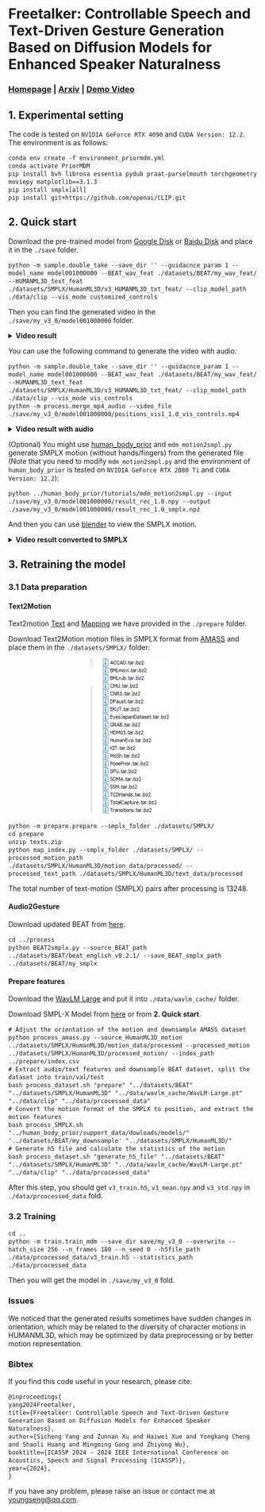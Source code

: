 # Freetalker: Controllable Speech and Text-Driven Gesture Generation Based on Diffusion Models for Enhanced Speaker Naturalness

### [Homepage](https://youngseng.github.io/FreeTalker/) | [Arxiv](https://arxiv.org/abs/2401.03476) | [Demo Video](https://www.youtube.com/watch?v=jFovElT8VOk)


## 1. Experimental setting

The code is tested on `NVIDIA GeForce RTX 4090` and `CUDA Version: 12.2`. The environment is as follows:

```gitignore
conda env create -f environment_priormdm.yml
conda activate PriorMDM
pip install bvh librosa essentia pydub praat-parselmouth torchgeometry moviepy matplotlib==3.1.3
pip install smplx[all]
pip install git+https://github.com/openai/CLIP.git
```

## 2. Quick start

Download the pre-trained model from [Google Disk](https://drive.google.com/drive/folders/1M2m_3S5I5SgnPU1bWNeX0r2wKWDV9maW?usp=sharing) or [Baidu Disk](https://pan.baidu.com/s/1Daid71D5-7RiSQ_9VqSzwA?pwd=bdzb) and place it in the `./save` folder.

```gitignore
python -m sample.double_take --save_dir '' --guidacnce_param 1 --model_name model001000000 --BEAT_wav_feat ./datasets/BEAT/my_wav_feat/ --HUMANML3D_text_feat ./datasets/SMPLX/HumanML3D/v3_HUMANML3D_txt_feat/ --clip_model_path ./data/clip --vis_mode customized_controls
```

Then you can find the generated video in the `./save/my_v3_0/model001000000` folder.

<details>
  <summary><b>Video result</b></summary>
  
https://github.com/YoungSeng/FreeTalker/assets/37477030/a29d261c-d62c-457b-8a94-fb73e263ae73

</details>

You can use the following command to generate the video with audio:

```gitignore
python -m sample.double_take --save_dir '' --guidacnce_param 1 --model_name model001000000 --BEAT_wav_feat ./datasets/BEAT/my_wav_feat/ --HUMANML3D_text_feat ./datasets/SMPLX/HumanML3D/v3_HUMANML3D_txt_feat/ --clip_model_path ./data/clip --vis_mode vis_controls
python -m process.merge_mp4_audio --video_file ./save/my_v3_0/model001000000/positions_vis1_1.0_vis_controls.mp4 
```

<details>
  <summary><b>Video result with audio</b></summary>
  
https://github.com/YoungSeng/FreeTalker/assets/37477030/718c98ff-9b47-44e9-a0e0-467d8c5b6d67

</details>

(Optional) You might use [human_body_prior](https://github.com/nghorbani/human_body_prior) and `mdm_motion2smpl.py` generate SMPLX motion (without hands/fingers) from the generated file (Note that you need to modify `mdm_motion2smpl.py` and the environment of `human_body_prior` is tested on `NVIDIA GeForce RTX 2080 Ti` and `CUDA Version: 12.2`):

```gitignore
python ../human_body_prior/tutorials/mdm_motion2smpl.py --input ./save/my_v3_0/model001000000/result_rec_1.0.npy --output ./save/my_v3_0/model001000000/result_rec_1.0_smplx.npz
```

And then you can use [blender](https://www.blender.org/) to view the SMPLX motion.

<details>
  <summary><b>Video result converted to SMPLX</b></summary>

https://github.com/YoungSeng/FreeTalker/assets/37477030/2453db32-669d-41a3-a5e0-7bfbddc5ce68

</details>

## 3. Retraining the model

### 3.1 Data preparation

#### Text2Motion

Text2motion [Text](https://github.com/EricGuo5513/HumanML3D/blob/main/HumanML3D/texts.zip) and [Mapping](https://github.com/EricGuo5513/HumanML3D/blob/99b33e1cc7826ae96b0ee11a734453e250e5e75f/index.csv) we have provided in the `./prepare` folder.

Download Text2Motion motion files in SMPLX format from [AMASS](https://amass.is.tue.mpg.de/) and place them in the `./datasets/SMPLX/` folder:

<div align=center>
<img src="img.png" width="170px">
</div>

```gitignore
python -m prepare.prepare --smplx_folder ./datasets/SMPLX/
cd prepare
unzip texts.zip
python map_index.py --smplx_folder ./datasets/SMPLX/ --processed_motion_path ./datasets/SMPLX/HumanML3D/motion_data/processed/ --processed_text_path ./datasets/SMPLX/HumanML3D/text_data/processed
```

The total number of text-motion (SMPLX) pairs after processing is 13248.

#### Audio2Gesture

Download updated BEAT from [here](https://drive.google.com/file/d/1Akf0WgAwuH2fvlWbvNpif4XRqXlpznh9/view?pli=1).

```gitignore
cd ../process
python BEAT2smplx.py --source_BEAT_path ../datasets/BEAT/beat_english_v0.2.1/ --save_BEAT_smplx_path ../datasets/BEAT/my_smplx
```

#### Prepare features

Download the [WavLM Large](https://github.com/microsoft/unilm/tree/master/wavlm) and put it into `./data/wavlm_cache/` folder.

Download SMPL-X Model from [here](https://smpl-x.is.tue.mpg.de/) or from **2. Quick start**.

```gitignore
# Adjust the orientation of the motion and downsample AMASS dataset
python process_amass.py --source_HumanML3D_motion ../datasets/SMPLX/HumanML3D/motion_data/processed --processed_motion ../datasets/SMPLX/HumanML3D/processed_motion/ --index_path ../prepare/index.csv
# Extract audio/text features and downsample BEAT dataset, split the dataset into train/val/test
bash process_dataset.sh "prepare" "../datasets/BEAT" "../datasets/SMPLX/HumanML3D" "../data/wavlm_cache/WavLM-Large.pt" "../data/clip" "../data/prcocessed_data"
# Convert the motion format of the SMPLX to position, and extract the motion features
bash process_SMPLX.sh "../human_body_prior/support_data/dowloads/models/" '../datasets/BEAT/my_downsample' "../datasets/SMPLX/HumanML3D/"
# Generate h5 file and calculate the statistics of the motion
bash process_dataset.sh "generate_h5_file" "../datasets/BEAT" "../datasets/SMPLX/HumanML3D" "../data/wavlm_cache/WavLM-Large.pt" "../data/clip" "../data/prcocessed_data"
```

After this step, you should get `v3_train.h5`, `v3_mean.npy` and `v3_std.npy` in `./data/prcocessed_data` fold.

### 3.2 Training

```gitignore
cd ..
python -m train.train_mdm --save_dir save/my_v3_0 --overwrite --batch_size 256 --n_frames 180 --n_seed 0 --h5file_path ./data/prcocessed_data/v3_train.h5 --statistics_path ./data/prcocessed_data
```

Then you will get the model in `./save/my_v3_0` fold.


### Issues

We noticed that the generated results sometimes have sudden changes in orientation, which may be related to the diversity of character motions in HUMANML3D, which may be optimized by data preprocessing or by better motion representation.


### Bibtex
If you find this code useful in your research, please cite:

```
@inproceedings{
yang2024Freetalker,
title={Freetalker: Controllable Speech and Text-Driven Gesture Generation Based on Diffusion Models for Enhanced Speaker Naturalness},
author={Sicheng Yang and Zunnan Xu and Haiwei Xue and Yongkang Cheng and Shaoli Huang and Mingming Gong and Zhiyong Wu},
booktitle={ICASSP 2024 - 2024 IEEE International Conference on Acoustics, Speech and Signal Processing (ICASSP)}, 
year={2024},
}
```

If you have any problem, please raise an issue or contact me at [youngseng@qq.com](youngseng@qq.com).
